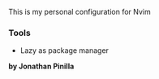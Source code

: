 This is my personal configuration for Nvim

### Tools
 - Lazy as package manager

**by Jonathan Pinilla**
